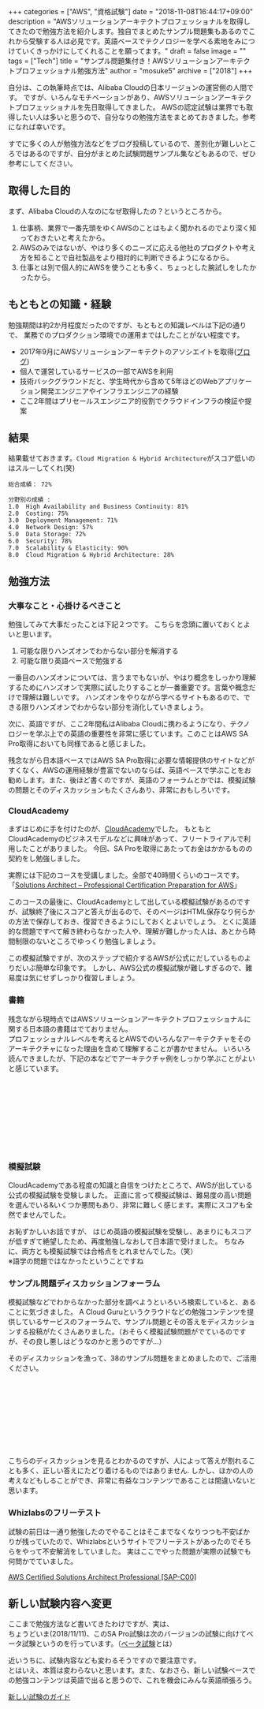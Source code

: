 +++
categories = ["AWS", "資格試験"]
date = "2018-11-08T16:44:17+09:00"
description = "AWSソリューションアーキテクトプロフェッショナルを取得してきたので勉強方法を紹介します。独自でまとめたサンプル問題集もあるのでこれから受験する人は必見です。英語ベースでテクノロジーを学べる素地をみにつけていくきっかけにしてくれることを願ってます。"
draft = false
image = ""
tags = ["Tech"]
title = "サンプル問題集付き！AWSソリューションアーキテクトプロフェッショナル勉強方法"
author = "mosuke5"
archive = ["2018"]
+++

自分は、この執筆時点では、Alibaba Cloudの日本リージョンの運営側の人間です。
ですが、いろんなモチベーションがあり、AWSソリューションアーキテクトプロフェッショナルを先日取得してきました。
AWSの認定試験は業界でも取得したい人は多いと思うので、自分なりの勉強方法をまとめておきました。参考になれば幸いです。

すでに多くの人が勉強方法などをブログ投稿しているので、差別化が難しいところではあるのですが、自分がまとめた試験問題サンプル集などもあるので、ぜひ参考にしてください。
<!--more-->

## 取得した目的
まず、Alibaba Cloudの人なのになぜ取得したの？というところから。

1. 仕事柄、業界で一番先頭をゆくAWSのことはもよく聞かれるのでより深く知っておきたいと考えたから。
1. AWSのみではないが、やはり多くのニーズに応える他社のプロダクトや考え方を知ることで自社製品をより相対的に判断できるようになるから。
1. 仕事とは別で個人的にAWSを使うことも多く、ちょっとした腕試しをしたかったから。

## もともとの知識・経験
勉強期間は約2か月程度だったのですが、もともとの知識レベルは下記の通りで、
業務でのプロダクション環境での運用まではしたことがない程度です。

- 2017年9月にAWSソリューションアーキテクトのアソシエイトを取得([ブログ](https://blog.mosuke.tech/entry/2017/09/18/aws_solution_architect/))
- 個人で運営しているサービスの一部でAWSを利用
- 技術バックグラウンドだと、学生時代から含めて5年ほどのWebアプリケーション開発エンジニアやインフラエンジニアの経験
- ここ2年間はプリセールスエンジニア的役割でクラウドインフラの検証や提案

## 結果
結果載せておきます。`Cloud Migration & Hybrid Architecture`がスコア低いのはスルーしてくれ(笑)

```
総合成績： 72%

分野別の成績 :
1.0  High Availability and Business Continuity: 81%
2.0  Costing: 75%
3.0  Deployment Management: 71%
4.0  Network Design: 57%
5.0  Data Storage: 72%
6.0  Security: 78%
7.0  Scalability & Elasticity: 90%
8.0  Cloud Migration & Hybrid Architecture: 28%
```

## 勉強方法

### 大事なこと・心掛けるべきこと
勉強してみて大事だったことは下記２つです。
こちらを念頭に置いておくとよいと思います。

1. 可能な限りハンズオンでわからない部分を解消する
1. 可能な限り英語ベースで勉強する

一番目のハンズオンについては、言うまでもないが、やはり概念をしっかり理解するためにハンズオンで実際に試したりすることが一番重要です。言葉や概念だけで理解は難しいです。
ハンズオンをやりながら学べるサイトもあるので、できる限りハンズオンでわからない部分を消化していきましょう。

次に、英語ですが、ここ2年間私はAlibaba Cloudに携わるようになり、テクノロジーを学ぶ上での英語の重要性を非常に感じています。このことはAWS SA Pro取得においても同様であると感じました。

残念ながら日本語ベースではAWS SA Pro取得に必要な情報提供のサイトなどがすくなく、AWSの運用経験が豊富でないのならば、英語ベースで学ぶことをお勧めします。また、後ほど書くのですが、英語のフォーラムとかでは、模擬試験の問題とそのディスカッションもたくさんあり、非常におもしろいです。

### CloudAcademy
まずはじめに手を付けたのが、[CloudAcademy](https://cloudacademy.com/)でした。
もともとCloudAcademyのビジネスモデルなどに興味があって、フリートライアルで利用したことがありました。
今回、SA Proを取得にあたってお金はかかるものの契約をし勉強しました。

実際には下記のコースを受講しました。全部で40時間くらいのコースです。  
「<a href="https://cloudacademy.com/learning-paths/solutions-architect-professional-certification-preparation-for-aws-17/" target="_blank">Solutions Architect – Professional Certification Preparation for AWS</a>」

このコースの最後に、CloudAcademyとして出している模擬試験があるのですが、試験終了後にスコアと答えが出るので、そのページはHTML保存なり何らかの方法で保存しておき、復習できるようにしておくとよいでしょう。
とくに英語的な問題ですべて解き終わらなかった人や、理解が難しかった人は、あとから時間制限のないところでゆっくり勉強しましょう。

この模擬試験ですが、次のステップで紹介するAWSが公式にだしているものよりだいぶ簡単な印象です。
しかし、AWS公式の模擬試験が難しすぎるので、難易度は気にせずしっかり復習しましょう。

### 書籍
残念ながら現時点ではAWSソリューションアーキテクトプロフェッショナルに関する日本語の書籍はでておりません。  
プロフェッショナルレベルを考えるとAWSでのいろんなアーキテクチャをそのアーキテクチャになった理由を含めて理解することが書かせません。
いろいろ読んできましたが、下記の本などでアーキテクチャ例をしっかり学ぶことがよいと感じています。

<div class="iframely-embed"><div class="iframely-responsive" style="height: 140px; padding-bottom: 0;"><a href="https://www.amazon.co.jp/Amazon-Services-%25E3%2583%2591%25E3%2582%25BF%25E3%2583%25BC%25E3%2583%25B3%25E5%2588%25A5%25E6%25A7%258B%25E7%25AF%2589%25E3%2583%25BB%25E9%2581%258B%25E7%2594%25A8%25E3%2582%25AC%25E3%2582%25A4%25E3%2583%2589-%25E6%2594%25B9%25E8%25A8%2582%25E7%25AC%25AC2%25E7%2589%2588-Informatics/dp/4797392576" data-iframely-url="//cdn.iframe.ly/4PP6gHH?iframe=card-small"></a></div></div><script async src="//cdn.iframe.ly/embed.js" charset="utf-8"></script>

### 模擬試験
CloudAcademyである程度の知識と自信をつけたところで、AWSが出している公式の模擬試験を受験しました。
正直に言って模擬試験は、難易度の高い問題を選んでいる&いくつか悪問もあり、非常に難しく感じます。実際にスコアも全然でませんでした。

お恥ずかしいお話ですが、
はじめ英語の模擬試験を受験し、あまりにもスコアが低すぎて絶望したため、再度勉強しなおして日本語で受けました。
ちなみに、両方とも模擬試験では合格点をとれませんでした。（笑）  
※語学の問題ではなかったということですね

### サンプル問題ディスカッションフォーラム
模擬試験などでわからなかった部分を調べようといろいろ検索していると、あることに気づきました。
A Cloud Guruというクラウドなどの勉強コンテンツを提供しているサービスのフォーラムで、サンプル問題とその答えをディスカッションする投稿がたくさんありました。（おそらく模擬試験問題がでているのですが、その良し悪しはどうなのかと思うのですが…）

そのディスカッションを漁って、38のサンプル問題をまとめましたので、ご活用ください。  
<div class="iframely-embed"><div class="iframely-responsive" style="height: 140px; padding-bottom: 0;"><a href="https://blog.mosuke.tech/entry/2018/10/25/sapro-sample-question/" data-iframely-url="//cdn.iframe.ly/Q4yX5fA"></a></div></div><script async src="//cdn.iframe.ly/embed.js" charset="utf-8"></script>

こちらのディスカッションを見るとわかるのですが、人によって答えが割れることも多く、正しい答えにたどり着けるものではありません.
しかし、ほかの人の考えなどもしることができ、非常に有益なコンテンツであることは間違いないと思います。

### Whizlabsのフリーテスト
試験の前日は一通り勉強したのでやることはそこまでなくなりつつも不安ばかりが残っていたので、Whizlabsというサイトでフリーテストがあったのでそちらをやって不安解消をしていました。
実はここでやった問題が実際の試験でも何問かでていました。

[AWS Certified Solutions Architect Professional [SAP-C00]](https://www.whizlabs.com/aws-solutions-architect-professional/)

## 新しい試験内容へ変更
ここまで勉強方法など書いてきたわけですが、実は、  
ちょうどいま(2018/11/11)、このSA Pro試験は次のバージョンの試験に向けてベータ試験というのを行っています。（[ベータ試験](https://aws.amazon.com/jp/certification/beta-exam/)とは）  

近いうちに、試験内容なども変わるそうですので要注意です。  
とはいえ、本質は変わらないと思います。また、なおさら、新しい試験ベースでの勉強コンテンツは英語で出ると思うので、これを機会にみんな英語頑張ろう。

[新しい試験のガイド](https://d1.awsstatic.com/training-and-certification/docs-sa-pro/AWS%20Certified%20Solutions%20Architect-Professional_Exam%20Guide_v.1.1_FINAL%20(1).pdf)